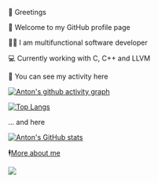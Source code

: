 👋 Greetings

👤 Welcome to my GitHub profile page

🧑‍💻️ I am multifunctional software developer

💻 Currently working with C, C++ and LLVM

🔨 You can see my activity here

[![Anton's github activity graph](https://github-readme-activity-graph.vercel.app/graph?username=antonbashir&theme=high-contrast)]([https://github.com/sonalys](https://github.com/antonbashir)) 

[![Top Langs](https://github-readme-stats.vercel.app/api/top-langs/?username=antonbashir&title_color=fff&icon_color=79ff97&text_color=e6e6e6&bg_color=000000&show_icons=true)]([https://github.com/sonalys](https://github.com/antonbashir)) 

... and here

[![Anton's GitHub stats](https://github-readme-stats.vercel.app/api?include_all_commits=true&username=antonbashir&show_icons=true&title_color=fff&icon_color=79ff97&text_color=e6e6e6&bg_color=000000&count_private=true&langs_count=8)](https://github.com/antonbashir) 

🕴[More about me](https://antonbashir.github.io/)

![](https://komarev.com/ghpvc/?username=antonbashir&color=blueviolet)

